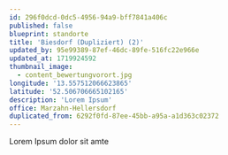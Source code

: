```yaml
---
id: 296f0dcd-0dc5-4956-94a9-bff7841a406c
published: false
blueprint: standorte
title: 'Biesdorf (Dupliziert) (2)'
updated_by: 95e99389-87ef-46dc-89fe-516fc22e966e
updated_at: 1719924592
thumbnail_image:
  - content_bewertungvorort.jpg
longitude: '13.557512066623865'
latitude: '52.506706665102165'
description: 'Lorem Ipsum'
office: Marzahn-Hellersdorf
duplicated_from: 6292f0fd-87ee-45bb-a95a-a1d363c02372
---
```

Lorem Ipsum dolor sit amte